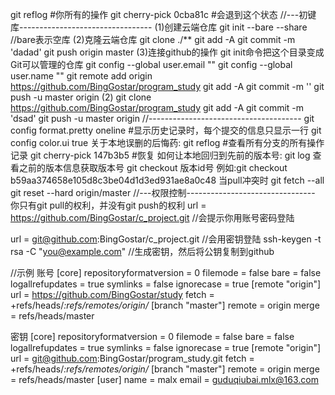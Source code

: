 git reflog   #你所有的操作
git cherry-pick  0cba81c   #会退到这个状态
//---初键库---------------------------------
(1)创建云端仓库
    git init --bare --share  //bare表示空库
(2)克隆云端仓库
    git clone ./**
    git add -A 
    git commit -m 'dadad'
    git push origin master
(3)连接github的操作
git init命令把这个目录变成Git可以管理的仓库
git config --global user.email ""
git config --global user.name ""
git remote add origin https://github.com/BingGostar/program_study
git add -A 
git commit -m ''
git push -u master origin
(2)
git clone https://github.com/BingGostar/program_study
git add -A 
git commit -m 'dsad'
git push -u master origin
//--------------------------------------
git config format.pretty oneline #显示历史记录时，每个提交的信息只显示一行
git config color.ui true
关于本地误删的后悔药:
git reflog #查看所有分支的所有操作记录
git cherry-pick 147b3b5  #恢复
如何让本地回归到先前的版本号:
git log 查看之前的版本信息获取版本号
git checkout 版本id号
例如:git  checkout b59aa374658e105d8c3be04d1d3ed931ae8a0c48
当pull冲突时
git fetch --all
git reset --hard origin/master
//---权限控制--------------------------------
你只有git pull的权利，并没有git push的权利
url = https://github.com/BingGostar/c_project.git   //会提示你用账号密码登陆

url = git@github.com:BingGostar/c_project.git       //会用密钥登陆
ssh-keygen -t rsa -C "you@example.com" //生成密钥，然后将公钥复制到github

//示例
账号
[core]
	repositoryformatversion = 0
	filemode = false
	bare = false
	logallrefupdates = true
	symlinks = false
	ignorecase = true
[remote "origin"]
	url = https://github.com/BingGostar/study
	fetch = +refs/heads/*:refs/remotes/origin/*
[branch "master"]
	remote = origin
	merge = refs/heads/master

密钥
[core]
	repositoryformatversion = 0
	filemode = false
	bare = false
	logallrefupdates = true
	symlinks = false
	ignorecase = true
[remote "origin"]
	url = git@github.com:BingGostar/program_study.git
	fetch = +refs/heads/*:refs/remotes/origin/*
[branch "master"]
	remote = origin
	merge = refs/heads/master
[user]
	name = malx
	email = guduqiubai.mlx@163.com 
